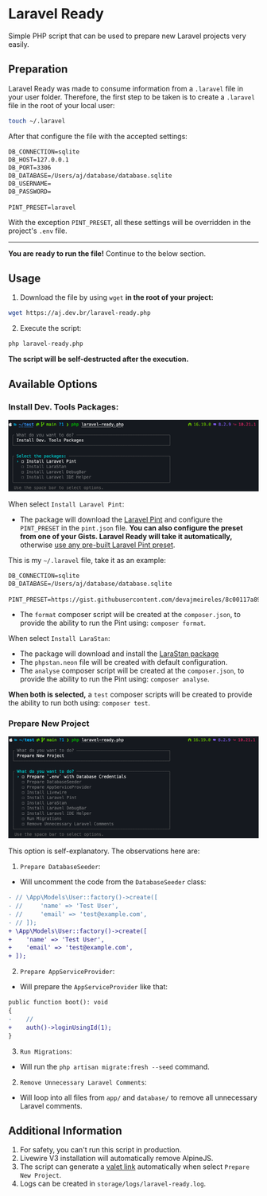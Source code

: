 # Laravel Ready

Simple PHP script that can be used to prepare new Laravel projects very easily.

## Preparation

Laravel Ready was made to consume information from a `.laravel` file in 
your user folder. Therefore, the first step to be taken is to create a `.laravel` 
file in the root of your local user:

```bash
touch ~/.laravel
```

After that configure the file with the accepted settings:

```dotenv
DB_CONNECTION=sqlite
DB_HOST=127.0.0.1
DB_PORT=3306
DB_DATABASE=/Users/aj/database/database.sqlite
DB_USERNAME=
DB_PASSWORD=

PINT_PRESET=laravel
```

With the exception `PINT_PRESET`, all these settings will be overridden in the project's `.env` file.

---

**You are ready to run the file!** Continue to the below section.

## Usage

1. Download the file by using `wget` **in the root of your project:**

```bash
wget https://aj.dev.br/laravel-ready.php
```

2. Execute the script:

```bash
php laravel-ready.php
```

**The script will be self-destructed after the execution.**

## Available Options

### Install Dev. Tools Packages:

<img src="images/dev-tools-packages.png" alt="dev tools packages">

When select `Install Laravel Pint`:
- The package will download the [Laravel Pint](https://laravel.com/docs/pint) and configure the `PINT_PRESET` in the `pint.json` file. **You can also configure the preset from one of your Gists. Laravel Ready will take it automatically,** otherwise [use any pre-built Laravel Pint preset](https://laravel.com/docs/10.x/pint#presets).

This is my `~/.laravel` file, take it as an example:
```dotenv
DB_CONNECTION=sqlite
DB_DATABASE=/Users/aj/database/database.sqlite

PINT_PRESET=https://gist.githubusercontent.com/devajmeireles/8c00117a89931c606ba4ebb2b5c58bd3/raw/e193a485029a46ad853aab526a92fd88359c149f/pint.json
```

- The `format` composer script will be created at the `composer.json`, to provide the ability to run the Pint using: `composer format`.

When select `Install LaraStan`:
- The package will download and install the [LaraStan package](https://github.com/nunomaduro/larastan)
- The `phpstan.neon` file will be created with default configuration.
- The `analyse` composer script will be created at the `composer.json`, to provide the ability to run the Pint using: `composer analyse`.

**When both is selected,** a `test` composer scripts will be created to provide the ability to run both using: `composer test`.

### Prepare New Project

<img src="images/prepare-new-project.png" alt="prepare new project" />

This option is self-explanatory. The observations here are:

1. `Prepare DatabaseSeeder`:
- Will uncomment the code from the `DatabaseSeeder` class:

```diff
- // \App\Models\User::factory()->create([
- //     'name' => 'Test User',
- //     'email' => 'test@example.com',
- // ]);
+ \App\Models\User::factory()->create([
+    'name' => 'Test User',
+    'email' => 'test@example.com',
+ ]);
```

2. `Prepare AppServiceProvider`:
- Will prepare the `AppServiceProvider` like that:
    
```diff
public function boot(): void
{
-    //
+    auth()->loginUsingId(1);
}
```

3. `Run Migrations`:
- Will run the `php artisan migrate:fresh --seed` command.

2. `Remove Unnecessary Laravel Comments`:
- Will loop into all files from `app/` and `database/` to remove all unnecessary Laravel comments.

## Additional Information

1. For safety, you can't run this script in production.
2. Livewire V3 installation will automatically remove AlpineJS.
3. The script can generate a [valet link](https://laravel.com/docs/valet) automatically when select `Prepare New Project`.
4. Logs can be created in `storage/logs/laravel-ready.log`.